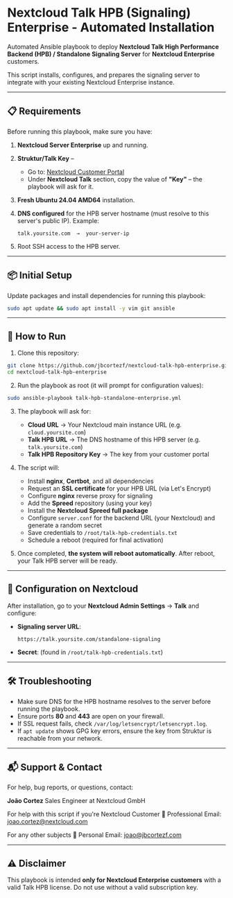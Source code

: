 # Nextcloud Talk HPB (Signaling) Enterprise - Automated Installation

Automated Ansible playbook to deploy **Nextcloud Talk High Performance Backend (HPB) / Standalone Signaling Server** for **Nextcloud Enterprise** customers.

This script installs, configures, and prepares the signaling server to integrate with your existing Nextcloud Enterprise instance.

---

## 📋 Requirements

Before running this playbook, make sure you have:

1. **Nextcloud Server Enterprise** up and running.
2. **Struktur/Talk Key** –

   * Go to: [Nextcloud Customer Portal](https://portal.nextcloud.com/subscription)
   * Under **Nextcloud Talk** section, copy the value of **"Key"** – the playbook will ask for it.
3. **Fresh Ubuntu 24.04 AMD64** installation.
4. **DNS configured** for the HPB server hostname (must resolve to this server's public IP).
   Example:

   ```
   talk.yoursite.com  →  your-server-ip
   ```
5. Root SSH access to the HPB server.

---

## 📦 Initial Setup

Update packages and install dependencies for running this playbook:

```bash
sudo apt update && sudo apt install -y vim git ansible
```

---

## 🚀 How to Run

1. Clone this repository:

```bash
git clone https://github.com/jbcortezf/nextcloud-talk-hpb-enterprise.git
cd nextcloud-talk-hpb-enterprise
```

2. Run the playbook as root (it will prompt for configuration values):

```bash
sudo ansible-playbook talk-hpb-standalone-enterprise.yml
```

3. The playbook will ask for:

   * **Cloud URL** → Your Nextcloud main instance URL (e.g. `cloud.yoursite.com`)
   * **Talk HPB URL** → The DNS hostname of this HPB server (e.g. `talk.yoursite.com`)
   * **Talk HPB Repository Key** → The key from your customer portal

4. The script will:

   * Install **nginx**, **Certbot**, and all dependencies
   * Request an **SSL certificate** for your HPB URL (via Let's Encrypt)
   * Configure **nginx** reverse proxy for signaling
   * Add the **Spreed** repository (using your key)
   * Install the **Nextcloud Spreed full package**
   * Configure `server.conf` for the backend URL (your Nextcloud) and generate a random secret
   * Save credentials to `/root/talk-hpb-credentials.txt`
   * Schedule a reboot (required for final activation)

5. Once completed, **the system will reboot automatically**.
   After reboot, your Talk HPB server will be ready.

---

## 📑 Configuration on Nextcloud

After installation, go to your **Nextcloud Admin Settings** → **Talk** and configure:

* **Signaling server URL**:

  ```
  https://talk.yoursite.com/standalone-signaling
  ```
* **Secret**: (found in `/root/talk-hpb-credentials.txt`)

---

## 🛠 Troubleshooting

* Make sure DNS for the HPB hostname resolves to the server before running the playbook.
* Ensure ports **80** and **443** are open on your firewall.
* If SSL request fails, check `/var/log/letsencrypt/letsencrypt.log`.
* If `apt update` shows GPG key errors, ensure the key from Struktur is reachable from your network.

---

## 📬 Support & Contact

For help, bug reports, or questions, contact:

**João Cortez**
Sales Engineer at Nextcloud GmbH

For help with this script if you're Nextcloud Customer
📧 Professional Email: [joao.cortez@nextcloud.com](mailto:joao.cortez@nextcloud.com)

For any other subjects
📧 Personal Email: [joao@jbcortezf.com](mailto:joao@jbcortezf.com)

---

## ⚠️ Disclaimer

This playbook is intended **only for Nextcloud Enterprise customers** with a valid Talk HPB license.
Do not use without a valid subscription key.
